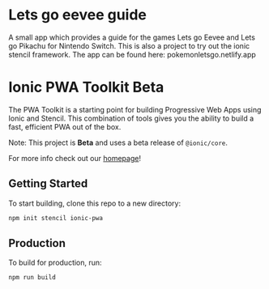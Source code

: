 # Lets go eevee guide
A small app which provides a guide for the games Lets go Eevee and Lets go Pikachu for Nintendo Switch.
This is also a project to try out the ionic stencil framework.
The app can be found here: pokemonletsgo.netlify.app

# Ionic PWA Toolkit Beta

The PWA Toolkit is a starting point for building Progressive Web Apps using Ionic and Stencil.
This combination of tools gives you the ability to build a fast, efficient PWA out of the box.

Note: This project is **Beta** and uses a beta release of `@ionic/core`.

For more info check out our [homepage](https://ionicframework.com/pwa/toolkit)!

## Getting Started

To start building, clone this repo to a new directory:

```bash
npm init stencil ionic-pwa
```

## Production

To build for production, run:

```bash
npm run build
```

